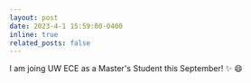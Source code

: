 ```yaml
---
layout: post
date: 2023-4-1 15:59:00-0400
inline: true
related_posts: false
---
```


I am joing UW ECE as a Master's Student this September! :sparkles: :smile:
